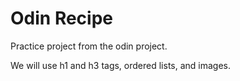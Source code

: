 # Odin Recipe
Practice project from the odin project. <br>

We will use h1 and h3 tags, ordered lists, and images.